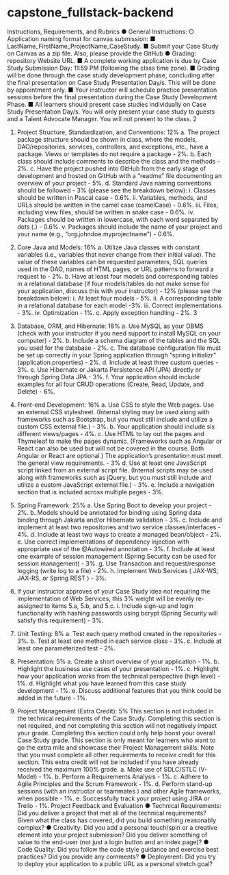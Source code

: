 # capstone_fullstack-backend

Instructions, Requirements, and Rubrics
● General Instructions:
○ Application naming format for canvas submission:
■ LastName_FirstName_ProjectName_CaseStudy.
■ Submit your Case Study on Canvas as a zip file. Also, please provide the GitHub
  ● Grading:
repository Website URL.
■ A complete working application is due by Case Study Submission Day: 11:59 PM
(following the class time zone).
■ Grading will be done through the case study development phase, concluding
after the final presentation on Case Study Presentation Day/s. This will be done
by appointment only.
■ Your instructor will schedule practice presentation sessions before the final
presentation during the Case Study Development Phase.
■ All learners should present case studies individually on Case Study Presentation
Day/s. You will only present your case study to guests and a Talent Advocate Manager. You will not present to the class.
2
 1. Project Structure, Standardization, and Conventions: 12%
a. The project package structure should be shown in class, where the models,
DAO/repositories, services, controllers, and exceptions, etc., have a package.
Views or templates do not require a package - 2%.
b. Each class should include comments to describe the class and the methods -
2%.
c. Have the project pushed into GitHub from the early stage of development and hosted on GitHub with a “readme” file documenting an overview of your project - 5%.
d. Standard Java naming conventions should be followed - 3% (please see the breakdown below):
i. Classes should be written in Pascal case - 0.6%.
ii. Variables, methods, and URLs should be written in the camel case
(camelCase) - 0.6%.
iii. Files, including view files, should be written in snake case - 0.6%.
iv. Packages should be written in lowercase, with each word separated by
dots (.) - 0.6%.
v. Packages should include the name of your project and your name (e.g.,
“org.johndoe.myprojectname”) - 0.6%.
2. Core Java and Models: 16%
a. Utilize Java classes with constant variables (i.e., variables that never change from their initial value). The value of these variables can be requested parameters, SQL queries used in the DAO, names of HTML pages, or URL patterns to forward a request to - 2%.
b. Have at least four models and corresponding tables in a relational database (if four models/tables do not make sense for your application, discuss this with your instructor) - 12% (please see the breakdown below):
i. At least four models - 5%.
ii. A corresponding table in a relational database for each model -3%.
iii. Correct implementations - 3%.
iv. Optimization - 1%.
c. Apply exception handling - 2%.
3

 3. Database, ORM, and Hibernate: 18%
a. Use MySQL as your DBMS (check with your instructor if you need support to install MySQL on your computer) - 2%.
b. Include a schema diagram of the tables and the SQL you used for the database -
2%.
c. The database configuration file must be set up correctly in your Spring application through “spring initializr” (application.properties) - 2%.
d. Include at least three custom queries - 3%.
e. Use Hibernate or Jakarta Persistence API (JPA) directly or through Spring Data
JPA - 3%.
f. Your application should include examples for all four CRUD operations (Create,
Read, Update, and Delete) - 6%.
4. Front-end Development: 16%
a. Use CSS to style the Web pages. Use an external CSS stylesheet. (Internal styling may be used along with frameworks such as Bootstrap, but you must still include and utilize a custom CSS external file.) - 3%.
b. Your application should include six different views/pages - 4%.
c. Use HTML to lay out the pages and Thymeleaf to make the pages dynamic.
(Frameworks such as Angular or React can also be used but will not be covered in the course. Both Angular or React are optional.) The application’s presentation must meet the general view requirements. - 3%
d. Use at least one JavaScript script linked from an external script file. (Internal scripts may be used along with frameworks such as jQuery, but you must still include and utilize a custom JavaScript external file.) - 3%.
e. Include a navigation section that is included across multiple pages - 3%.
5. Spring Framework: 25%
a. Use Spring Boot to develop your project - 2%.
b. Models should be annotated for binding using Spring data binding through
Jakarta and/or Hibernate validation - 3%.
c. Include and implement at least two repositories and two service
classes/interfaces - 4%.
d. Include at least two ways to create a managed bean/object - 2%.
e. Use correct implementations of dependency injection with appropriate use of the
@Autowired annotation - 3%.
f. Include at least one example of session management (Spring Security can be
used for session management) - 3%.
g. Use Transaction and request/response logging (write log to a file) - 2%.
h. Implement Web Services ( JAX-WS, JAX-RS, or Spring REST ) - 3%.
1. If your instructor approves of your Case Study idea not requiring the implementation of Web Services, this 3% weight will be evenly re-assigned to items 5.a, 5.b, and 5.c.
i. Include sign-up and login functionality with hashing passwords using bcrypt (Spring Security will satisfy this requirement) - 3%.


6. Unit Testing: 8%
a. Test each query method created in the repositories - 3%.
b. Test at least one method in each service class - 3%.
c. Include at least one parameterized test - 2%.
7. Presentation: 5%
a. Create a short overview of your application - 1%.
b. Highlight the business use cases of your presentation - 1%.
c. Highlight how your application works from the technical perspective (high level) -
1%.
d. Highlight what you have learned from this case study development - 1%.
e. Discuss additional features that you think could be added in the future - 1%.
8. Project Management (Extra Credit): 5%
This section is not included in the technical requirements of the Case Study. Completing this section is not required, and not completing this section will not negatively impact your grade. Completing this section could only help boost your overall Case Study grade. This section is only meant for learners who want to go the extra mile and showcase their Project Management skills. Note that you must complete all other requirements to receive credit for this section. This extra credit will not be included if you have already received the maximum 100% grade.
a. Make use of SDLC/STLC (V-Model) - 1%.
b. Perform a Requirements Analysis - 1%.
c. Adhere to Agile Principles and the Scrum Framework - 1%.
d. Perform stand-up sessions (with an instructor or teammates ) and other Agile
frameworks, when possible - 1%.
e. Successfully track your project using JIRA or Trello - 1%.
Project Feedback and Evaluation
● Technical Requirements: Did you deliver a project that met all of the technical requirements? Given what the class has covered, did you build something reasonably complex?
● Creativity: Did you add a personal touch/spin or a creative element into your project submission? Did you deliver something of value to the end-user (not just a login button and an index page)?
● Code Quality: Did you follow the code style guidance and exercise best practices? Did you provide any comments?
● Deployment: Did you try to deploy your application to a public URL as a personal stretch goal?
